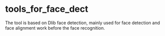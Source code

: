 # tools_for_face_dect
  The tool  is  based on Dlib face detection, mainly used for face detection and face alignment work before the face recognition.
